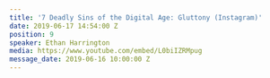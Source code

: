 ```yaml
---
title: '7 Deadly Sins of the Digital Age: Gluttony (Instagram)'
date: 2019-06-17 14:54:00 Z
position: 9
speaker: Ethan Harrington
media: https://www.youtube.com/embed/L0biIZRMpug
message_date: 2019-06-16 10:00:00 Z
---
```


